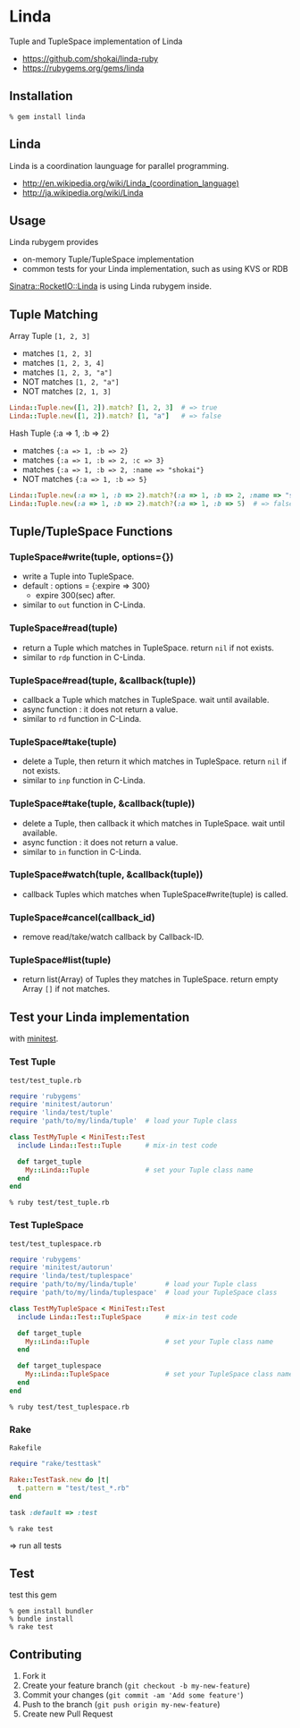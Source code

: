 Linda
=====
Tuple and TupleSpace implementation of Linda

- https://github.com/shokai/linda-ruby
- https://rubygems.org/gems/linda


Installation
------------

    % gem install linda


Linda
-----
Linda is a coordination launguage for parallel programming.

- http://en.wikipedia.org/wiki/Linda_(coordination_language)
- http://ja.wikipedia.org/wiki/Linda


Usage
-----
Linda rubygem provides

- on-memory Tuple/TupleSpace implementation
- common tests for your Linda implementation, such as using KVS or RDB

[Sinatra::RocketIO::Linda](http://rubygems.org/gems/sinatra-rocketio-linda) is using Linda rubygem inside.


Tuple Matching
--------------
Array Tuple `[1, 2, 3]`

- matches `[1, 2, 3]`
- matches `[1, 2, 3, 4]`
- matches `[1, 2, 3, "a"]`
- NOT matches `[1, 2, "a"]`
- NOT matches `[2, 1, 3]`

```ruby
Linda::Tuple.new([1, 2]).match? [1, 2, 3]  # => true
Linda::Tuple.new([1, 2]).match? [1, "a"]   # => false
```

Hash Tuple {:a => 1, :b => 2}

- matches `{:a => 1, :b => 2}`
- matches `{:a => 1, :b => 2, :c => 3}`
- matches `{:a => 1, :b => 2, :name => "shokai"}`
- NOT matches `{:a => 1, :b => 5}`

```ruby
Linda::Tuple.new(:a => 1, :b => 2).match?(:a => 1, :b => 2, :name => "shokai")  # => true
Linda::Tuple.new(:a => 1, :b => 2).match?(:a => 1, :b => 5)  # => false
```

Tuple/TupleSpace Functions
--------------------------

### TupleSpace#write(tuple, options={})

- write a Tuple into TupleSpace.
- default : options = {:expire => 300}
  - expire 300(sec) after.
- similar to `out` function in C-Linda.

### TupleSpace#read(tuple)

- return a Tuple which matches in TupleSpace. return `nil` if not exists.
- similar to `rdp` function in C-Linda.


### TupleSpace#read(tuple, &callback(tuple))

- callback a Tuple which matches in TupleSpace. wait until available.
- async function : it does not return a value.
- similar to `rd` function in C-Linda.


### TupleSpace#take(tuple)

- delete a Tuple, then return it which matches in TupleSpace. return `nil` if not exists.
- similar to `inp` function in C-Linda.


### TupleSpace#take(tuple, &callback(tuple))

- delete a Tuple, then callback it which matches in TupleSpace. wait until available.
- async function : it does not return a value.
- similar to `in` function in C-Linda.


### TupleSpace#watch(tuple, &callback(tuple))

- callback Tuples which matches when TupleSpace#write(tuple) is called.


### TupleSpace#cancel(callback_id)

- remove read/take/watch callback by Callback-ID.


### TupleSpace#list(tuple)

- return list(Array) of Tuples they matches in TupleSpace. return empty Array `[]` if not matches.


Test your Linda implementation
------------------------------

with [minitest](https://github.com/seattlerb/minitest).

### Test Tuple

`test/test_tuple.rb`
```ruby
require 'rubygems'
require 'minitest/autorun'
require 'linda/test/tuple'
require 'path/to/my/linda/tuple'  # load your Tuple class

class TestMyTuple < MiniTest::Test
  include Linda::Test::Tuple      # mix-in test code

  def target_tuple
    My::Linda::Tuple              # set your Tuple class name
  end
end
```

    % ruby test/test_tuple.rb


### Test TupleSpace

`test/test_tuplespace.rb`
```ruby
require 'rubygems'
require 'minitest/autorun'
require 'linda/test/tuplespace'
require 'path/to/my/linda/tuple'       # load your Tuple class
require 'path/to/my/linda/tuplespace'  # load your TupleSpace class

class TestMyTupleSpace < MiniTest::Test
  include Linda::Test::TupleSpace      # mix-in test code

  def target_tuple
    My::Linda::Tuple                   # set your Tuple class name
  end

  def target_tuplespace
    My::Linda::TupleSpace              # set your TupleSpace class name
  end
end
```

    % ruby test/test_tuplespace.rb


### Rake

`Rakefile`
```ruby
require "rake/testtask"

Rake::TestTask.new do |t|
  t.pattern = "test/test_*.rb"
end

task :default => :test
```

    % rake test

=> run all tests


Test
----
test this gem

    % gem install bundler
    % bundle install
    % rake test


Contributing
------------
1. Fork it
2. Create your feature branch (`git checkout -b my-new-feature`)
3. Commit your changes (`git commit -am 'Add some feature'`)
4. Push to the branch (`git push origin my-new-feature`)
5. Create new Pull Request
